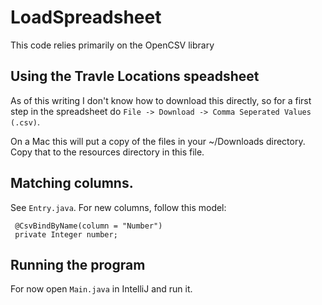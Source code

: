 # LoadSpreadsheet
This code relies primarily on the OpenCSV library

## Using the Travle Locations speadsheet
As of this writing I don't know how to download this directly, so for a first step in the
spreadsheet do ```File -> Download -> Comma Seperated Values (.csv)```.  

On a Mac this will put a copy of the files in your ~/Downloads directory.  Copy
that to the resources directory in this file.

## Matching columns.
See ```Entry.java```.  For new columns, follow this model:

```
 @CsvBindByName(column = "Number")
 private Integer number;
```
## Running the program
For now open ```Main.java``` in IntelliJ and run it.

